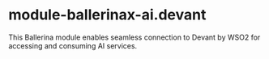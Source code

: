 # module-ballerinax-ai.devant
This Ballerina module enables seamless connection to Devant by WSO2 for accessing and consuming AI services.
